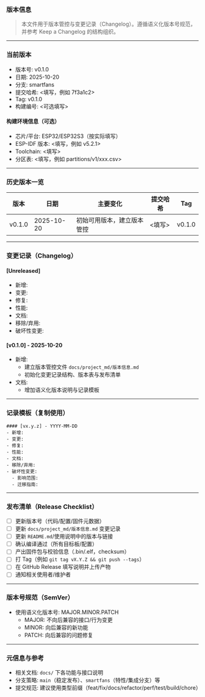 ### 版本信息

> 本文件用于版本管控与变更记录（Changelog）。遵循语义化版本号规范，并参考 Keep a Changelog 的结构组织。

---

### 当前版本

- 版本号: v0.1.0
- 日期: 2025-10-20
- 分支: smartfans
- 提交哈希: <填写，例如 7f3a1c2>
- Tag: v0.1.0
- 构建编号: <可选填写>

#### 构建环境信息（可选）
- 芯片/平台: ESP32/ESP32S3（按实际填写）
- ESP-IDF 版本: <填写，例如 v5.2.1>
- Toolchain: <填写>
- 分区表: <填写，例如 partitions/v1/xxx.csv>

---

### 历史版本一览

| 版本 | 日期 | 主要变化 | 提交哈希 | Tag |
| --- | --- | --- | --- | --- |
| v0.1.0 | 2025-10-20 | 初始可用版本，建立版本管控 | <填写> | v0.1.0 |

---

### 变更记录（Changelog）

#### [Unreleased]
- 新增: 
- 变更: 
- 修复: 
- 性能: 
- 文档: 
- 移除/弃用: 
- 破坏性变更: 

#### [v0.1.0] - 2025-10-20
- 新增: 
  - 建立版本管控文件 `docs/project_md/版本信息.md`
  - 初始化变更记录结构、版本表与发布清单
- 文档:
  - 增加语义化版本说明与记录模板

---

### 记录模板（复制使用）

```
#### [vx.y.z] - YYYY-MM-DD
- 新增:
- 变更:
- 修复:
- 性能:
- 文档:
- 移除/弃用:
- 破坏性变更:
  - 影响范围:
  - 迁移指南:
```

---

### 发布清单（Release Checklist）

- [ ] 更新版本号（代码/配置/固件元数据）
- [ ] 更新 `docs/project_md/版本信息.md` 变更记录
- [ ] 更新 `README.md`/使用说明中的版本与链接
- [ ] 确认编译通过（所有目标板/配置）
- [ ] 产出固件包与校验信息（.bin/.elf，checksum）
- [ ] 打 Tag（例如 `git tag vX.Y.Z && git push --tags`）
- [ ] 在 GitHub Release 填写说明并上传产物
- [ ] 通知相关使用者/维护者

---

### 版本号规范（SemVer）

- 使用语义化版本号: MAJOR.MINOR.PATCH
  - MAJOR: 不向后兼容的接口/行为变更
  - MINOR: 向后兼容的新功能
  - PATCH: 向后兼容的问题修复

---

### 元信息与参考

- 相关文档: `docs/` 下各功能与接口说明
- 分支策略: `main`（稳定发布）、`smartfans`（特性/集成分支）等
- 提交规范: 建议使用类型前缀（feat/fix/docs/refactor/perf/test/build/chore）


